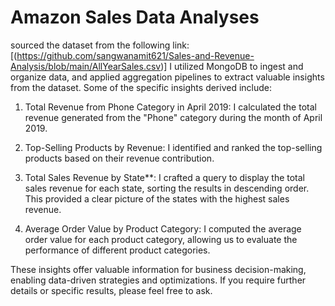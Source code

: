 # Amazon Sales Data Analyses
sourced the dataset from the following link: [(https://github.com/sangwanamit621/Sales-and-Revenue-Analysis/blob/main/AllYearSales.csv)]
I utilized MongoDB to ingest and organize data, and applied aggregation pipelines to extract valuable insights from the dataset. Some of the specific insights derived include:

1. Total Revenue from Phone Category in April 2019: I calculated the total revenue generated from the "Phone" category during the month of April 2019.

2. Top-Selling Products by Revenue: I identified and ranked the top-selling products based on their revenue contribution.

3. Total Sales Revenue by State**: I crafted a query to display the total sales revenue for each state, sorting the results in descending order. This provided a clear picture of the states with the highest sales revenue.

4. Average Order Value by Product Category: I computed the average order value for each product category, allowing us to evaluate the performance of different product categories.

These insights offer valuable information for business decision-making, enabling data-driven strategies and optimizations. If you require further details or specific results, please feel free to ask.
